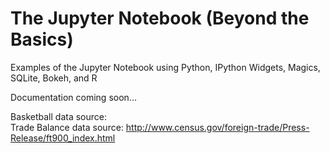 # The Jupyter Notebook (Beyond the Basics)
Examples of the Jupyter Notebook using Python, IPython Widgets, Magics, SQLite, Bokeh, and R

Documentation coming soon...

Basketball data source:  
Trade Balance data source:  http://www.census.gov/foreign-trade/Press-Release/ft900_index.html

